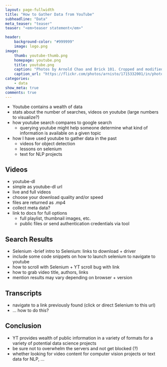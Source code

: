 ```yaml
---
layout: page-fullwidth
title: "How to Gather Data from YouTube"
subheadline: "Data"
meta_teaser: "teaser"
teaser: "<em>teaser statement</em>"

header:
    background-color: "#999999"
    image: logo.png
image:
    thumb: youtube-thumb.png
    homepage: youtube.png
    title: youtube.png
    caption: "Photos by Arnold Chao and Brick 101. Cropped and modified by author."
    caption_url: "https://flickr.com/photos/arnisto/1715332001/in/photolist-3BzwrF-R6inUo-aqc1Ri-8oHoz1-hcQm7X-dWBzVY-29LWgMB-gdTXM-9hhvio-zr4aM-zr357-r8nhEr-4jeF2Y-8gyi5q-zhqjfS-oXuvM-7zWdYW-EntY3-7dV87f-9gcEjm-4waMSd-dPcqJ1-9tWqkt-73mRjD-6vHHN-9ND6qW-4Ls1n-7rVXe8-8cueSK-8HgEn-9bS1Yk-4VdL9E-69GvS-5pP95S-pAMhgX-6Q79yV-6bPYWj-oXuSG-6eYDxe-9g9FGZ-5KgjW1-4cxBq1-7dnJEz-9gcEy1-dYNpgq-5sRBUe-dYwVBt-5cWCxY-c57o9b-o7ha9s"
categories:
    - data
show_meta: true
comments: true
---
```


- Youtube contains a wealth of data
- stats about the number of searches, videos on youtube (large numbers to visualize?)
- how youtube search compares to google search 
    - querying youtube might help someone determine what kind of information is available on a given topic
- how I have used youtube to gather data in the past
    - videos for object detection
    - lessons on selenium
    - text for NLP projects
    
    
## Videos
- youtube-dl
- simple as youtube-dl url
- live and full videos
- choose your download quality and/or speed
- files are returned as .mp4 
- collect meta data?
- link to docs for full options
    - full playlist, thumbnail images, etc.
    - public files or send authentication credentials via tool
    
    
## Search Results
- Selenium
    -brief intro to Selenium: links to download + driver
- include some code snippets on how to launch selenium to navigate to youtube
- how to scroll with Selenium + YT scroll bug with link
- how to grab video title, authors, links
- mention results may vary depending on browser + version


## Transcripts
- navigate to a link previously found (click or direct Selenium to this url)
- ... how to do this?


## Conclusion
- YT provides wealth of public information in a variety of formats for a variety of potential data science projects
- be sure not to overwhelm the servers and not get blocked (?)
- whether looking for video content for computer vision projects or text data for NLP, ...


